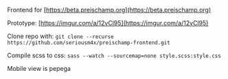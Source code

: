 Frontend for [https://beta.preischamp.org](https://beta.preischamp.org)

Prototype: [https://imgur.com/a/12vCl95](https://imgur.com/a/12vCl95)

Clone repo with: `git clone --recurse https://github.com/seriousm4x/preischamp-frontend.git`

Compile scss to css: `sass --watch --sourcemap=none style.scss:style.css`

Mobile view is pepega
